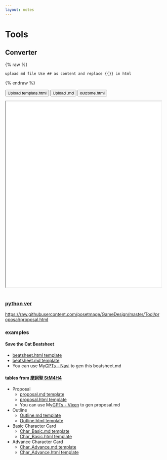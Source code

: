 ```yaml
---
layout: notes
---
```


# Tools

## Converter
{% raw %}
```
upload md file Use ## as content and replace {{}} in html
```
{% endraw %}


<button class="upload-template" data-target-iframe="OutPreview">Upload template.html</button>
<button class="upload-markdown" data-target-iframe="OutPreview">Upload .md</button>
<button class="download-result" data-for="OutPreview">outcome.html</button>
<iframe id="OutPreview" width="100%" height="600px" style="background-color: white;"></iframe>
<br><br>

<script>
document.querySelector('.upload-template').addEventListener('click', function() {
    const targetIframeID = this.getAttribute('data-target-iframe');
    const fileInput = document.createElement('input');
    fileInput.type = 'file';
    fileInput.accept = '.html';
    
    fileInput.onchange = e => {
        const file = e.target.files[0];
        if (!file) return;
        
        const reader = new FileReader();
        reader.onload = function(e) {
            templateHtmlContent = e.target.result;
            displayInIframe(templateHtmlContent, targetIframeID); // Display uploaded template in iframe
        };
        
        reader.readAsText(file);
    };

    fileInput.click();
});

document.querySelector('.upload-markdown').addEventListener('click', function() {
    const targetIframeID = this.getAttribute('data-target-iframe');
    if (!templateHtmlContent) {
        alert("Please upload a template.html first.");
        return;
    }
    
    const fileInput = document.createElement('input');
    fileInput.type = 'file';
    fileInput.accept = '.md';
    
    fileInput.onchange = e => {
        const file = e.target.files[0];
        if (!file) return;
        
        const reader = new FileReader();
        reader.onload = function(e) {
            const mdContent = e.target.result;
            const convertedHtml = convertMdContentToHtml(mdContent, templateHtmlContent);
            displayInIframe(convertedHtml, targetIframeID); // Update iframe with merged content
        };
        
        reader.readAsText(file);
    };

    fileInput.click();
});

document.querySelector('.download-result').addEventListener('click', function() {
    const iframeId = this.getAttribute('data-for');
    const iframeContent = document.getElementById(iframeId).contentDocument.documentElement.outerHTML;
    const blob = new Blob([iframeContent], {type: 'text/html'});
    const url = URL.createObjectURL(blob);
    const link = document.createElement('a');
    link.href = url;
    link.download = 'outcome.html';
    document.body.appendChild(link);
    link.click();
    document.body.removeChild(link);
});

function convertMdContentToHtml(mdContent, templateHtml) {
    // Split the Markdown content into lines for parsing
    const lines = mdContent.split('\n');

    // Initialize an object to hold the parsed content by tags
    const contentByTag = {};

    // Parse each line of the Markdown content
    lines.forEach(line => {
        // Check if the line is a heading, indicating a new section/tag
        if (line.startsWith("##")) {
            const tag = line.substring(2).trim();
            // Ensure an array exists for this tag to hold its content
            if (!contentByTag[tag]) {
                contentByTag[tag] = [];
            }
        } else if (line.startsWith("*")) {
            // Assuming the last tag encountered is the current section
            const lastTag = Object.keys(contentByTag).pop();
            // Add list item content to the current tag's array, formatted as HTML
            if (lastTag) {
                contentByTag[lastTag].push(line.substring(1).trim() + "<br>");
            }
        } else {
            // For non-list content, add it directly to the last encountered tag's array
            const lastTag = Object.keys(contentByTag).pop();
            if (lastTag) {
                contentByTag[lastTag].push(line.trim());
            }
        }
    });

    // Convert the arrays of content into HTML strings
    Object.keys(contentByTag).forEach(tag => {
        contentByTag[tag] = contentByTag[tag].join(' ');
    });

    // Load the template HTML and replace placeholders with actual content
    let htmlOutput = templateHtml;
    Object.entries(contentByTag).forEach(([tag, content]) => {
        // Create a regex to find the placeholder in the HTML template
        const regex = new RegExp(`\\{\\{${tag}\\}\\}`, 'g');
        // Replace the placeholder with the actual content
        htmlOutput = htmlOutput.replace(regex, content);
    });

    // Return the modified HTML, ready for display or download
    return htmlOutput;
}

function displayInIframe(htmlContent, iframeId) {
    const targetIframe = document.getElementById(iframeId);
    const blob = new Blob([htmlContent], {type: 'text/html'});
    const url = URL.createObjectURL(blob);
    targetIframe.src = url;
}
</script>

### [python ver](https://github.com/posetmage/GameDesign/blob/master/Tool/convert.py)

https://raw.githubusercontent.com/posetmage/GameDesign/master/Tool/proposal/proposal.html

### examples
#### Save the Cat Beatsheet
* [beatsheet.html template](https://raw.githubusercontent.com/posetmage/GameDesign/master/Tool/outline/Beat%20Sheet.html)
* [beatsheet.md template](https://raw.githubusercontent.com/posetmage/GameDesign/master/Tool/outline/Beat%20Sheet.md)
* You can use My[GPTs - Navi](https://chat.openai.com/g/g-NsZTxNrJJ) to gen this beatsheet.md

#### tables from [摩訶聖 StM4H4](https://stm4h4.com/downloads/)
* Proposal
  * [proposal.md template](https://raw.githubusercontent.com/posetmage/GameDesign/master/Tool/proposal/proposal.md)
  * [proposal.html template](https://raw.githubusercontent.com/posetmage/GameDesign/master/Tool/proposal/proposal.html)
  * You can use My[GPTs - Vixen](https://chat.openai.com/g/g-oR0tADta6) to gen proposal.md 
* Outline
  * [Outline.md template](https://raw.githubusercontent.com/posetmage/GameDesign/master/Tool/outline/outline.md)
  * [Outline.html template](https://raw.githubusercontent.com/posetmage/GameDesign/master/Tool/outline/outline.html)
* Basic Character Card
  * [Char_Basic.md template](https://raw.githubusercontent.com/posetmage/GameDesign/master/Tool/character/basic.md)
  * [Char_Basic.html template](https://raw.githubusercontent.com/posetmage/GameDesign/master/Tool/character/basic.html)
* Advance Character Card
  * [Char_Advance.md template](https://raw.githubusercontent.com/posetmage/GameDesign/master/Tool/character/advance.md)
  * [Char_Advance.html template](https://raw.githubusercontent.com/posetmage/GameDesign/master/Tool/character/advance.html)


<script>
document.querySelectorAll('.download-template').forEach(button => {
    button.addEventListener('click', function() {
        const filePath = this.getAttribute('data-path');
        // Check if filePath is an absolute URL
        const isAbsoluteURL = filePath.startsWith('http://') || filePath.startsWith('https://');
        const link = document.createElement('a');
        // Set href based on whether filePath is an absolute URL
        link.href = isAbsoluteURL ? filePath : './' + filePath;
        link.download = filePath.substring(filePath.lastIndexOf('/') + 1);
        document.body.appendChild(link);
        link.click();
        document.body.removeChild(link);
    });
});

</script>